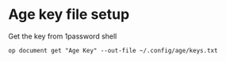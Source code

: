 # Age key file setup

Get the key from 1password shell

```shell
op document get "Age Key" --out-file ~/.config/age/keys.txt
```
